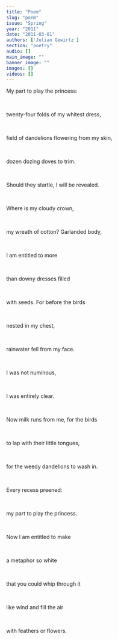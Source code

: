```yaml
---
title: "Poem"
slug: "poem"
issue: "Spring"
year: "2011"
date: "2011-03-01"
authors: ['Julian Gewirtz']
section: "poetry"
audio: []
main_image: ""
banner_image: ""
images: []
videos: []
---
```

My part to play the princess:

  

 twenty-four folds of my whitest dress,

  

 field of dandelions flowering from my skin,

  

 dozen dozing doves to trim.

  

 Should they startle, I will be revealed.

  

 Where is my cloudy crown,

  

 my wreath of cotton? Garlanded body,

  

 I am entitled to more

  

 than downy dresses filled

  

 with seeds. For before the birds

  

 nested in my chest,

  

 rainwater fell from my face.

  

 I was not numinous,

  

 I was entirely clear.

  

 Now milk runs from me, for the birds

  

 to lap with their little tongues,

  

 for the weedy dandelions to wash in.

  

 Every recess preened:

  

 my part to play the princess.

  

 Now I am entitled to make

  

 a metaphor so white

  

 that you could whip through it

  

 like wind and fill the air

  

 with feathers or flowers.

